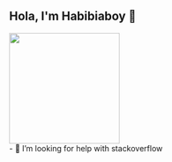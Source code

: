 


## Hola, I'm Habibiaboy 🤗
<img align='center' src='https://media.giphy.com/media/bcKmIWkUMCjVm/giphy.gif' width='200"'>

<br/>
- 🤔 I’m looking for help with stackoverflow




